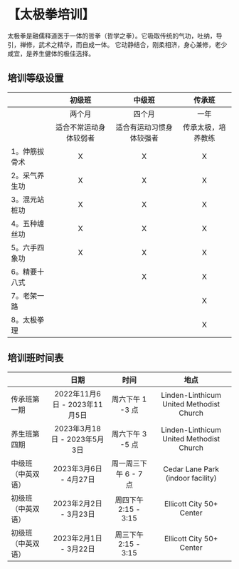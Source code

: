# 【太极拳培训】

太极拳是融儒释道医于一体的哲拳（哲学之拳）。它吸取传统的气功，吐纳，导引，禅修，武术之精华，而自成一体。
它动静结合，刚柔相济，身心兼修，老少咸宜，是养生健体的极佳选择。

## 培训等级设置

|               |  初级班   | 中级班 | 传承班|
|------------------|:--------------:|:-----------:|:-----------:|
|                 |  两个月       |  四个月     |  一年      |
|                 | 适合不常运动身体较弱者 | 适合有运动习惯身体较强者| 传承太极，培养教练|
| 1。伸筋拔骨术         |         X    |    X      | X
| 2。采气养生功         |           X  |    X      | X
| 3。混元站桩功         |         X    |    X      | X
| 4。五种缠丝功         |          X   |    X      | X
| 5。六手四象功         |          X    |     X     | X
| 6。精要十八式         |              |     X     | X
| 7。老架一路           |              |           | X
| 8。太极拳理           |              |           | X

## 培训班时间表

|             |  日期  |时间 | 地点 |
|------------------|:--------------:|:-----------:|:-----------:|
|   传承班第一期    | 2022年11月6日 - 2023年11月5日   |  周六下午 1 -3 点    |    Linden-Linthicum United Methodist Church  |
|   养生班第四期  | 2023年3月18日 - 2023年5月3日     |周六下午 3 -5 点 | Linden-Linthicum United Methodist Church|
|   中级班 （中英双语）   |    2023年3月6日 - 4月27日       |    周一周三下午 6 - 7 点    | Cedar Lane Park (indoor facility) |
|   初级班 （中英双语）  |    2023年2月2日 - 3月23日       |    周四下午 2:15 - 3:15      | Ellicott City 50+ Center |
|   初级班 （中英双语）  |    2023年2月1日 - 3月22日       |    周三下午 2:15 - 3:15      | Ellicott City 50+ Center |
